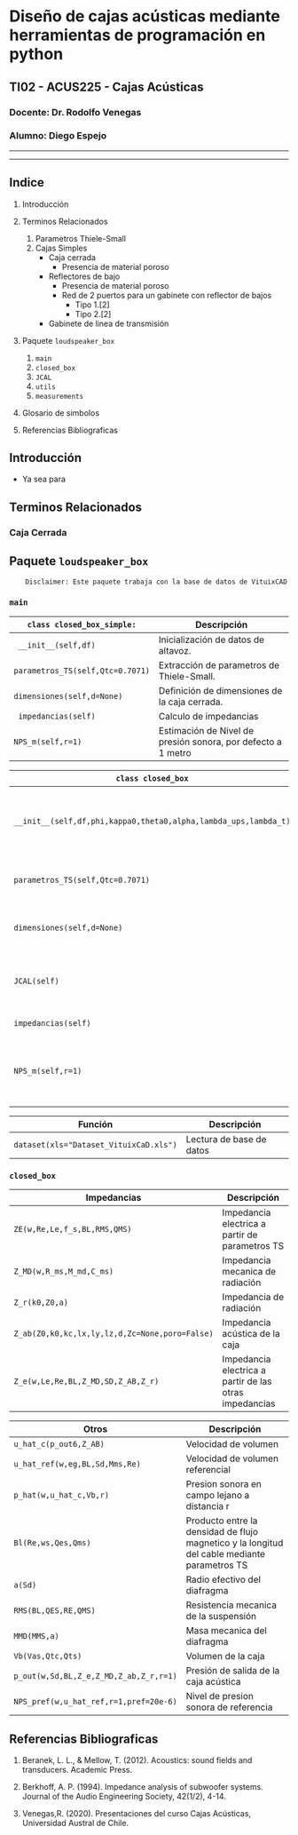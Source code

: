# Diseño de cajas acústicas mediante herramientas de programación en python
## TI02 - ACUS225 - Cajas Acústicas
### Docente: Dr. Rodolfo Venegas
### Alumno: Diego Espejo

***
***

## Indice 
1. Introducción
1. Terminos Relacionados
    
    1. Parametros Thiele-Small
    1. Cajas Simples
        + Caja cerrada
            + Presencia de material poroso
        + Reflectores de bajo
            + Presencia de material poroso
            + Red de 2 puertos para un gabinete con reflector de bajos
                + Tipo 1.[2]
                + Tipo 2.[2]
        + Gabinete de linea de transmisión

1. Paquete `loudspeaker_box`
    1. `main`
    1. `closed_box`
    1. `JCAL`
    1. `utils`
    1. `measurements`
1. Glosario de simbolos
1. Referencias Bibliograficas


## Introducción

+ Ya sea para

## Terminos Relacionados



### Caja Cerrada



## Paquete `loudspeaker_box`

        Disclaimer: Este paquete trabaja con la base de datos de VituixCAD

### `main`

|```class closed_box_simple:```| Descripción |
|----------------------------------|-|
|``` __init__(self,df)```| Inicialización de datos de altavoz. |
|```parametros_TS(self,Qtc=0.7071)``` | Extracción de parametros de Thiele-Small. |
|```dimensiones(self,d=None)``` | Definición de dimensiones de la caja cerrada. |
|``` impedancias(self)```| Calculo de impedancias |
|```NPS_m(self,r=1)```| Estimación de Nivel de presión sonora, por defecto a 1 metro |


|```class closed_box```| Descripción |
|----------------------|-------------|
|```__init__(self,df,phi,kappa0,theta0,alpha,lambda_ups,lambda_t)```| Inicialización de datos de altavoz y parametros de material porosos. |
|```parametros_TS(self,Qtc=0.7071)```| Extracción de parametros de Thiele-Small. |
|```dimensiones(self,d=None)```| Definición de dimensiones de la caja cerrada. |
|```JCAL(self)```| Consideración de material poroso mediante metodo JCAL  |
|```impedancias(self)```| Calculo de impedancias |
|```NPS_m(self,r=1)```| Estimación de Nivel de presión sonora, por defecto a 1 metro |


| Función | Descripción |
|---------|-------------|
|```dataset(xls="Dataset_VituixCaD.xls")```| Lectura de base de datos |


### `closed_box`

| Impedancias | Descripción |
|---------|-------------|
| `ZE(w,Re,Le,f_s,BL,RMS,QMS)` | Impedancia electrica a partir de parametros TS |
| `Z_MD(w,R_ms,M_md,C_ms)` | Impedancia mecanica de radiación |
| `Z_r(k0,Z0,a)` | Impedancia de radiación |
| `Z_ab(Z0,k0,kc,lx,ly,lz,d,Zc=None,poro=False)` | Impedancia acústica de la caja |
| `Z_e(w,Le,Re,BL,Z_MD,SD,Z_AB,Z_r)` | Impedancia electrica a partir de las otras impedancias |


| Otros | Descripción |
|---------|-------------|
| `u_hat_c(p_out6,Z_AB)` | Velocidad de volumen |
| `u_hat_ref(w,eg,BL,Sd,Mms,Re)` | Velocidad de volumen referencial |
| `p_hat(w,u_hat_c,Vb,r)` | Presion sonora en campo lejano a distancia r |
| `Bl(Re,ws,Qes,Qms)` | Producto entre la densidad de flujo magnetico y la longitud del cable mediante parametros TS |
| `a(Sd)` | Radio efectivo del diafragma |
| `RMS(BL,QES,RE,QMS)` | Resistencia mecanica de la suspensión |
| `MMD(MMS,a)` | Masa mecanica del diafragma |
| `Vb(Vas,Qtc,Qts)` | Volumen de la caja |
| `p_out(w,Sd,BL,Z_e,Z_MD,Z_ab,Z_r,r=1)` | Presión de salida de la caja acústica |
| `NPS_pref(w,u_hat_ref,r=1,pref=20e-6)` | Nivel de presion sonora de referencia |

## Referencias Bibliograficas

1. Beranek, L. L., & Mellow, T. (2012). Acoustics: sound fields and transducers. Academic Press.

1. Berkhoff, A. P. (1994). Impedance analysis of subwoofer systems. Journal of the Audio Engineering Society, 42(1/2), 4-14.

1. Venegas,R. (2020). Presentaciones del curso Cajas Acústicas,
Universidad Austral de Chile.
